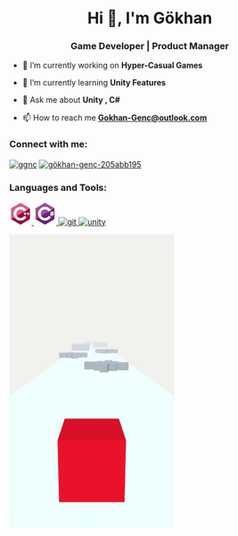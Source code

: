 <h1 align="center">Hi 👋, I'm Gökhan</h1>
<h3 align="center">Game Developer | Product Manager</h3>

- 🔭 I’m currently working on **Hyper-Casual Games**

- 🌱 I’m currently learning **Unity Features**

- 💬 Ask me about **Unity , C#**

- 📫 How to reach me **Gokhan-Genc@outlook.com**


<h3 align="left">Connect with me:</h3>
<p align="left">
<a href="https://dev.to/ggnc" target="blank"><img align="center" src="https://raw.githubusercontent.com/rahuldkjain/github-profile-readme-generator/master/src/images/icons/Social/devto.svg" alt="ggnc" height="30" width="40" /></a>
<a href="https://linkedin.com/in/gökhan-genç-205abb195" target="blank"><img align="center" src="https://raw.githubusercontent.com/rahuldkjain/github-profile-readme-generator/master/src/images/icons/Social/linked-in-alt.svg" alt="gökhan-genç-205abb195" height="30" width="40" /></a>
</p>

<h3 align="left">Languages and Tools:</h3>
<p align="left"> <a href="https://www.w3schools.com/cpp/" target="_blank" rel="noreferrer"> <img src="https://raw.githubusercontent.com/devicons/devicon/master/icons/cplusplus/cplusplus-original.svg" alt="cplusplus" width="40" height="40"/> </a> <a href="https://www.w3schools.com/cs/" target="_blank" rel="noreferrer"> <img src="https://raw.githubusercontent.com/devicons/devicon/master/icons/csharp/csharp-original.svg" alt="csharp" width="40" height="40"/> </a> <a href="https://git-scm.com/" target="_blank" rel="noreferrer"> <img src="https://www.vectorlogo.zone/logos/git-scm/git-scm-icon.svg" alt="git" width="40" height="40"/> </a> <a href="https://unity.com/" target="_blank" rel="noreferrer"> <img src="https://www.vectorlogo.zone/logos/unity3d/unity3d-icon.svg" alt="unity" width="40" height="40"/> </a> </p>

[![Box!](/Gifs/Box.gif)](https://play.google.com/store/apps/details?id=com.GokhanGenc.Box)
